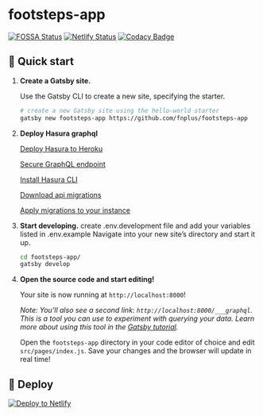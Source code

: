 # footsteps-app

[![FOSSA Status](https://app.fossa.io/api/projects/git%2Bgithub.com%2Ffnplus%2Fproject-footsteps-app.svg?type=shield)](https://app.fossa.io/projects/git%2Bgithub.com%2Ffnplus%2Fproject-footsteps-app?ref=badge_shield)
[![Netlify Status](https://api.netlify.com/api/v1/badges/8e60385a-c75c-4b48-9d01-975f43285914/deploy-status)](https://app.netlify.com/sites/sharp-swanson-a61558/deploys)
[![Codacy Badge](https://api.codacy.com/project/badge/Grade/66839011f8424527bdf4a39b60ea6b4b)](https://www.codacy.com/manual/fnplus/footsteps-app?utm_source=github.com&amp;utm_medium=referral&amp;utm_content=fnplus/footsteps-app&amp;utm_campaign=Badge_Grade)

## 🚀 Quick start

1.  **Create a Gatsby site.**

    Use the Gatsby CLI to create a new site, specifying the starter.

    ```sh
    # create a new Gatsby site using the hello-world starter
    gatsby new footsteps-app https://github.com/fnplus/footsteps-app
    ```
1.  **Deploy Hasura graphql**

    [Deploy Hasura to Heroku](https://docs.hasura.io/1.0/graphql/manual/getting-started/heroku-simple.html)
    
    [Secure GraphQL endpoint](https://docs.hasura.io/1.0/graphql/manual/deployment/heroku/securing-graphql-endpoint.html#add-the-hasura-graphql-admin-secret-env-var)
    
    [Install Hasura CLI](https://docs.hasura.io/1.0/graphql/manual/hasura-cli/install-hasura-cli.html)
    
    [Download api migrations](https://github.com/fnplus/footsteps-app/raw/master/rle-api.zip)
    
    [Apply migrations to your instance](https://docs.hasura.io/1.0/graphql/manual/migrations/existing-database.html#step-6-apply-the-migrations-on-another-instance-of-graphql-engine)

1.  **Start developing.**
    create .env.development file and add your variables listed in .env.example
    Navigate into your new site’s directory and start it up.

    ```sh
    cd footsteps-app/
    gatsby develop
    ```

1.  **Open the source code and start editing!**

    Your site is now running at `http://localhost:8000`!

    _Note: You'll also see a second link: _`http://localhost:8000/___graphql`_. This is a tool you can use to experiment with querying your data. Learn more about using this tool in the [Gatsby tutorial](https://www.gatsbyjs.org/tutorial/part-five/#introducing-graphiql)._

    Open the `footsteps-app` directory in your code editor of choice and edit `src/pages/index.js`. Save your changes and the browser will update in real time!

## 💫 Deploy

[![Deploy to Netlify](https://www.netlify.com/img/deploy/button.svg)]()
